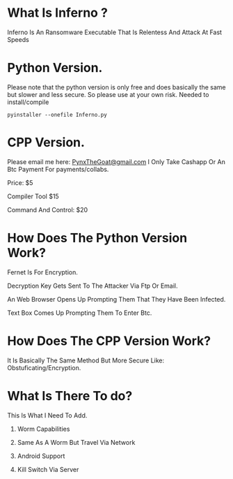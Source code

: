 # What Is Inferno ?
Inferno Is An Ransomware Executable That Is Relentess And Attack At Fast Speeds


# Python Version.

Please note that the python version is only free and does basically the same but slower and less secure.
So please use at your own risk.
Needed to install/compile
```
pyinstaller --onefile Inferno.py
```

# CPP Version.

Please email me here: PynxTheGoat@gmail.com
I Only Take Cashapp Or An Btc Payment
For payments/collabs.

Price: $5 

Compiler Tool $15

Command And Control: $20

# How Does The Python Version Work?

Fernet Is For Encryption.

Decryption Key Gets Sent To The Attacker Via Ftp Or Email.

An Web Browser Opens Up Prompting Them That They Have Been Infected.

Text Box Comes Up Prompting Them To Enter Btc.

# How Does The CPP Version Work?

It Is Basically The Same Method But More Secure Like: Obstuficating/Encryption.

# What Is There To do?

This Is What I Need To Add.

1. Worm Capabilities 

2. Same As A Worm But Travel Via Network

3. Android Support

4. Kill Switch Via Server
